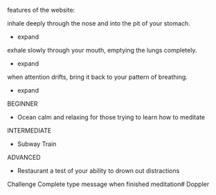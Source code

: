 features of the website:

inhale deeply through the nose and into the pit of your stomach.
- expand

exhale slowly through your mouth, emptying the lungs completely.
- expand

when attention drifts, bring it back to your pattern of breathing.
- expand

BEGINNER
- Ocean
calm and relaxing for those trying to learn how to meditate

INTERMEDIATE
- Subway Train


ADVANCED
- Restaurant
a test of your ability to drown out distractions

Challenge Complete type message when finished meditation# Doppler
